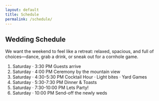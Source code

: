 ```yaml
---
layout: default
title: Schedule
permalink: /schedule/
---
```


<section class="section">
  <div class="container">
    <h1 class="h1">Wedding Schedule</h1>
    <p class="lead">We want the weekend to feel like a retreat: relaxed, spacious, and full of choices—dance, grab a drink, or sneak out for a cornhole game.</p>
    <ol class="timeline" aria-label="Wedding weekend timeline">
      <li class="event sr"><span class="dot" aria-hidden="true"></span><time>Saturday · 3:30 PM</time> Guests arrive</li>
      <li class="event sr"><span class="dot" aria-hidden="true"></span><time>Saturday · 4:00 PM</time> Ceremony by the mountain view</li>
      <li class="event sr"><span class="dot" aria-hidden="true"></span><time>Saturday · 4:30-5:30 PM</time> Cocktail Hour · Light bites · Yard Games</li>
      <li class="event sr"><span class="dot" aria-hidden="true"></span><time>Saturday · 5:30-7:30 PM</time> Dinner & Toasts</li>
      <li class="event sr"><span class="dot" aria-hidden="true"></span><time>Saturday · 7:30-10:00 PM</time> Lets Party!</li>
      <li class="event sr"><span class="dot" aria-hidden="true"></span><time>Saturday · 10:00 PM</time> Send-off the newly weds</li>
    </ol>
  </div>
</section>
